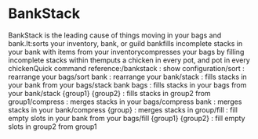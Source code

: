 # BankStack

BankStack is the leading cause of things moving in your bags and bank.It:sorts your inventory, bank, or guild bankfills incomplete stacks in your bank with items from your inventorycompresses your bags by filling incomplete stacks within themputs a chicken in every pot, and pot in every chickenQuick command reference:/bankstack : show configuration/sort : rearrange your bags/sort bank : rearrange your bank/stack : fills stacks in your bank from your bags/stack bank bags : fills stacks in your bags from your bank/stack {group1} {group2} : fills stacks in group2 from group1/compress : merges stacks in your bags/compress bank : merges stacks in your bank/compress {group} : merges stacks in group/fill : fill empty slots in your bank from your bags/fill {group1} {group2} : fill empty slots in group2 from group1
